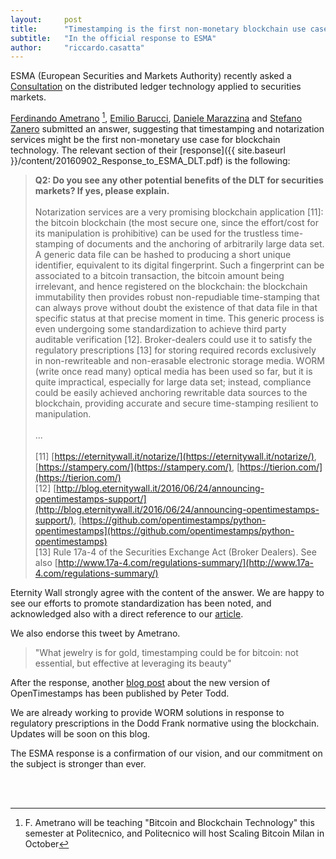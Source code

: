```yaml
---
layout:     post
title:      "Timestamping is the first non-monetary blockchain use case"
subtitle:   "In the official response to ESMA"
author:     "riccardo.casatta"
---
```


ESMA (European Securities and Markets Authority) recently asked a [Consultation](https://www.esma.europa.eu/press-news/consultations/consultation-distributed-ledger-technology-applied-securities-markets) on the distributed ledger technology applied to securities markets.

[Ferdinando Ametrano](https://twitter.com/Ferdinando1970) [^1],
[Emilio Barucci](https://www.mate.polimi.it/qfinlab/index.php?pp=show_pagine&id_art=1&cate=1),
 [Daniele Marazzina](https://www.mate.polimi.it/qfinlab/index.php?pp=show_pagine&id_art=54&cate=1) and [Stefano Zanero](http://home.deib.polimi.it/zanero/) submitted an answer, suggesting that timestamping and notarization services might be the first non-monetary use case for blockchain technology.
The relevant section of their [response]({{ site.baseurl }}/content/20160902_Response_to_ESMA_DLT.pdf) is the following:

> **Q2: Do you see any other potential benefits of the DLT for securities markets? If yes, please explain.**<br><br>
Notarization services are a very promising blockchain application [11]: the bitcoin blockchain (the most secure one, since the effort/cost for its manipulation is prohibitive) can be used for the trustless time-stamping of documents and the anchoring of arbitrarily large data set. A generic data file can be hashed to producing a short unique identifier, equivalent to its digital fingerprint. Such a fingerprint can be associated to a bitcoin transaction, the bitcoin amount being irrelevant, and hence registered on the blockchain: the blockchain immutability then provides robust non-repudiable time-stamping that can always prove without doubt the existence of that data file in that specific status at that precise moment in time. This generic process is even undergoing some standardization to achieve third party auditable verification [12]. Broker-dealers could use it to satisfy the regulatory prescriptions [13] for storing required records exclusively in non-rewriteable and non-erasable electronic storage media. WORM (write once read many) optical media has been used so far, but it is quite impractical, especially for large data set; instead, compliance could be easily achieved anchoring rewritable data sources to the blockchain, providing accurate and secure time-stamping resilient to manipulation.
<br><br>...<br>
<br>[11] [https://eternitywall.it/notarize/](https://eternitywall.it/notarize/), [https://stampery.com/](https://stampery.com/), [https://tierion.com/](https://tierion.com/)
<br>[12] [http://blog.eternitywall.it/2016/06/24/announcing-opentimestamps-support/](http://blog.eternitywall.it/2016/06/24/announcing-opentimestamps-support/), [https://github.com/opentimestamps/python-opentimestamps](https://github.com/opentimestamps/python-opentimestamps)
<br>[13] Rule 17a-4 of the Securities Exchange Act (Broker Dealers). See also [http://www.17a-4.com/regulations-summary/](http://www.17a-4.com/regulations-summary/)

Eternity Wall strongly agree with the content of the answer.
We are happy to see our efforts to promote standardization has been noted, and acknowledged also with a direct reference to our [article](http://blog.eternitywall.it/2016/06/24/announcing-opentimestamps-support/).

We also endorse this tweet by Ametrano.

> "What jewelry is for gold, timestamping could be for bitcoin: not essential, but effective at leveraging its beauty"


After the response, another [blog post](https://petertodd.org/2016/opentimestamps-announcement) about the new version of OpenTimestamps has been published by Peter Todd.

We are already working to provide WORM solutions in response to regulatory prescriptions in the Dodd Frank normative using the blockchain. Updates will be soon on this blog.

The ESMA response is a confirmation of our vision, and our commitment on the subject is stronger than ever.


<br><br>


[^1]: F. Ametrano will be teaching "Bitcoin and Blockchain Technology" this semester at Politecnico, and Politecnico will host Scaling Bitcoin Milan in October
